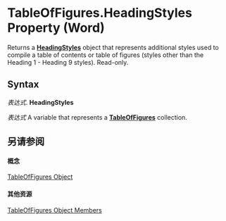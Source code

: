 
# TableOfFigures.HeadingStyles Property (Word)

Returns a  **[HeadingStyles](be882a12-1264-8f7e-415b-b8bcbf28e703.md)** object that represents additional styles used to compile a table of contents or table of figures (styles other than the Heading 1 - Heading 9 styles). Read-only.


## Syntax

 _表达式_. **HeadingStyles**

 _表达式_ A variable that represents a **[TableOfFigures](0a93d274-cd2e-3d65-48bc-b8fea84ff268.md)** collection.


## 另请参阅


#### 概念


[TableOfFigures Object](0a93d274-cd2e-3d65-48bc-b8fea84ff268.md)
#### 其他资源


[TableOfFigures Object Members](http://msdn.microsoft.com/library/14c3e2a0-1306-742e-63a8-beeef8c2abd8%28Office.15%29.aspx)